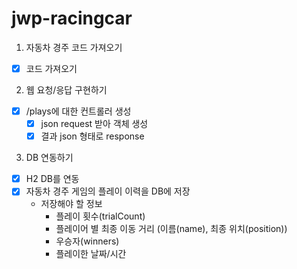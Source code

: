 # jwp-racingcar

1. 자동차 경주 코드 가져오기
- [x] 코드 가져오기

2. 웹 요청/응답 구현하기
- [x] /plays에 대한 컨트롤러 생성
  - [x] json request 받아 객체 생성
  - [x] 결과 json 형태로 response

3. DB 연동하기
- [x] H2 DB를 연동
- [x] 자동차 경주 게임의 플레이 이력을 DB에 저장
  - 저장해야 할 정보
    - 플레이 횟수(trialCount)
    - 플레이어 별 최종 이동 거리 (이름(name), 최종 위치(position))
    - 우승자(winners)
    - 플레이한 날짜/시간
